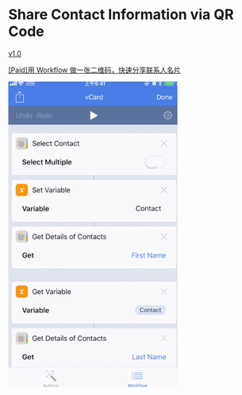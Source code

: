# Share Contact Information via QR Code

[v1.0](https://www.icloud.com/shortcuts/1e3ab8f68a564d42b6f7feea1cca67e9)

[[Paid]用 Workflow 做一张二维码，快速分享联系人名片](https://sspai.com/post/43101)

![title](img.GIF)
